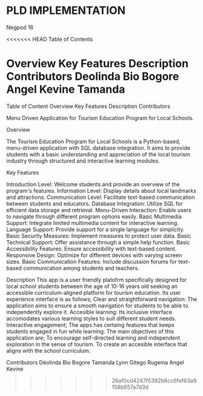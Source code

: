# PLD IMPLEMENTATION
Negpod 16

<<<<<<< HEAD
Table of Contents

Overview
Key Features 
Description
Contributors
Deolinda Bio Bogore
Angel Kevine
Tamanda
=======
Table of Content 
Overview
Key Features
Description
Contributors



Menu Driven Application for Tourism Education Program for Local Schools.


Overview

The Tourism Education Program for Local Schools is a Python-based, menu-driven application with SQL database integration. It aims to provide students with a basic understanding and appreciation of the local tourism industry through structured and interactive learning modules.


Key Features

Introduction Level: Welcome students and provide an overview of the program's features.
Information Level: Display details about local landmarks and attractions.
Communication Level: Facilitate text-based communication between students and educators.
Database Integration: Utilize SQL for efficient data storage and retrieval.
Menu-Driven Interaction: Enable users to navigate through different program options easily.
Basic Multimedia Support: Integrate limited multimedia content for interactive learning.
Language Support: Provide support for a single language for simplicity.
Basic Security Measures: Implement measures to protect user data.
Basic Technical Support: Offer assistance through a simple help function.
Basic Accessibility Features: Ensure accessibility with text-based content.
Responsive Design: Optimize for different devices with varying screen sizes.
Basic Communication Features: Include discussion forums for text-based communication among students and teachers.

Description
This app is a user friendly platofrm specifically designed for local school students between the age of 10-16 years old seeking an accessible curriculum-aligned platform for tourism education. Its user experience interface is as follows;
Clear and straightforward navigation: The application aims to ensure a smooth navigation for students to be able to independently explore it.
Accesible learning: Its inclusive interface accomodates various learning styles to suit different student needs.
Interactive engagement; The apps has certaing features that keeps students engaged in fun while learning. 
The main objectives of this application are; 
To encourage self-directed learning and independent exploration in the sense of tourism.
To create an accesible interface that aligns with the school curriculum.


Contributors
Déolinda Bio Bogore
Tamanda Lynn
Gitego Rugema Angel Kevine 

>>>>>>> 26af0cd4247f5392b6cc6fef63a9158b657a7d3d

